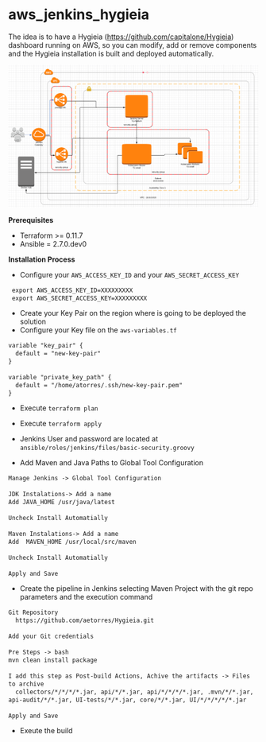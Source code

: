 # aws_jenkins_hygieia

 The idea is to have a Hygieia (https://github.com/capitalone/Hygieia) dashboard running on AWS, so you can modify, add or remove components and the Hygieia installation is built and deployed automatically.


![Architecture](arquitecture.png)


**Prerequisites**

* Terraform >= 0.11.7
* Ansible = 2.7.0.dev0

**Installation Process**

* Configure your `AWS_ACCESS_KEY_ID` and your `AWS_SECRET_ACCESS_KEY`
```
 export AWS_ACCESS_KEY_ID=XXXXXXXXX
 export AWS_SECRET_ACCESS_KEY=XXXXXXXXX

```
* Create your Key Pair on the region where is going to be deployed the solution
* Configure your Key file on the `aws-variables.tf`
```
variable "key_pair" {
  default = "new-key-pair"
}

variable "private_key_path" {
  default = "/home/atorres/.ssh/new-key-pair.pem"
}
```
* Execute `terraform plan`
* Execute `terraform apply`

* Jenkins User and password are located at `ansible/roles/jenkins/files/basic-security.groovy`
* Add Maven and Java Paths to Global Tool Configuration
```
Manage Jenkins -> Global Tool Configuration

JDK Instalations-> Add a name
Add JAVA_HOME /usr/java/latest

Uncheck Install Automatially

Maven Instalations-> Add a name
Add  MAVEN_HOME /usr/local/src/maven

Uncheck Install Automatially

Apply and Save
```
* Create the pipeline in Jenkins selecting Maven Project with the git repo parameters and the execution command
```
Git Repository 
  https://github.com/aetorres/Hygieia.git

Add your Git credentials

Pre Steps -> bash
mvn clean install package

I add this step as Post-build Actions, Achive the artifacts -> Files to archive
  collectors/*/*/*/*.jar, api/*/*.jar, api/*/*/*/*.jar, .mvn/*/*.jar, api-audit/*/*.jar, UI-tests/*/*.jar, core/*/*.jar, UI/*/*/*/*/*.jar

Apply and Save
```

* Exeute the build
